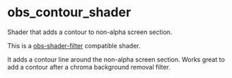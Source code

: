 # obs_contour_shader

Shader that adds a contour to non-alpha screen section.


This is a [obs-shader-filter](https://obsproject.com/forum/resources/obs-shaderfilter.1736/) compatible shader.

It adds a contour line around the non-alpha screen section. 
Works great to add a contour after a chroma background removal filter.